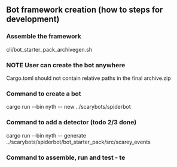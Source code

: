 ## Bot framework creation  (how to steps for development)

### Assemble the framework
cli/bot_starter_pack_archivegen.sh

### NOTE User can create the bot anywhere 
Cargo.toml should not contain relative paths in the final archive.zip

### Command to create a bot
cargo run --bin nyth -- new ../scarybots/spiderbot

### Command to add a detector (todo 2/3 done)
cargo run --bin nyth -- generate ../scarybots/spiderbot/bot_starter_pack/src/scarey_events

### Command to assemble, run and test - te 
